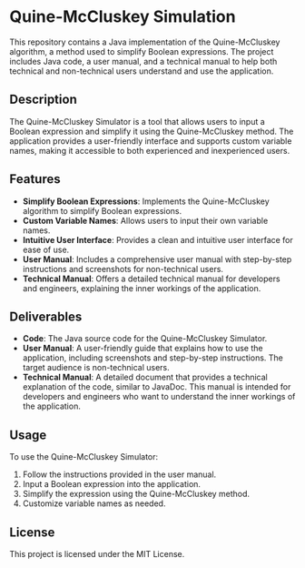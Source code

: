 # Quine-McCluskey Simulation

This repository contains a Java implementation of the Quine-McCluskey algorithm, a method used to simplify Boolean expressions. The project includes Java code, a user manual, and a technical manual to help both technical and non-technical users understand and use the application.

## Description

The Quine-McCluskey Simulator is a tool that allows users to input a Boolean expression and simplify it using the Quine-McCluskey method. The application provides a user-friendly interface and supports custom variable names, making it accessible to both experienced and inexperienced users.

## Features

- **Simplify Boolean Expressions**: Implements the Quine-McCluskey algorithm to simplify Boolean expressions.
- **Custom Variable Names**: Allows users to input their own variable names.
- **Intuitive User Interface**: Provides a clean and intuitive user interface for ease of use.
- **User Manual**: Includes a comprehensive user manual with step-by-step instructions and screenshots for non-technical users.
- **Technical Manual**: Offers a detailed technical manual for developers and engineers, explaining the inner workings of the application.

## Deliverables

- **Code**: The Java source code for the Quine-McCluskey Simulator.
- **User Manual**: A user-friendly guide that explains how to use the application, including screenshots and step-by-step instructions. The target audience is non-technical users.
- **Technical Manual**: A detailed document that provides a technical explanation of the code, similar to JavaDoc. This manual is intended for developers and engineers who want to understand the inner workings of the application.

## Usage

To use the Quine-McCluskey Simulator:

1. Follow the instructions provided in the user manual.
2. Input a Boolean expression into the application.
3. Simplify the expression using the Quine-McCluskey method.
4. Customize variable names as needed.


## License

This project is licensed under the MIT License. 
